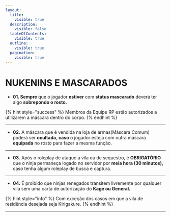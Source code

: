 ```yaml
---
layout:
  title:
    visible: true
  description:
    visible: false
  tableOfContents:
    visible: true
  outline:
    visible: true
  pagination:
    visible: true
---
```


# NUKENINS E MASCARADOS

* **01. Sempre** que o jogador **estiver** com **status mascarado** deverá ter algo **sobrepondo o rosto.**

{% hint style="success" %}
Membros da Equipe RP estão autorizados a utilizarem a máscara dentro do corpo.
{% endhint %}

***

* **02.** A máscara que é vendida na loja de armas(Máscara Comum) poderá ser **ocultada**, **caso** o jogador esteja com outra máscara **equipada** no rosto para fazer a mesma função.

***

* **03.** Após o roleplay de ataque a vila ou de sequestro, é **OBRIGATÓRIO** que o ninja permaneça logado no servidor por **meia hora (30 minutos),** caso tenha algum roleplay de busca e captura.

***

* **04.** É proibido que ninjas renegados transitem livremente por qualquer vila sem uma carta de autorização do **Kage ou General.**

{% hint style="info" %}
Com exceção dos casos em que a vila de residência desejada seja Kirigakure.
{% endhint %}

***
